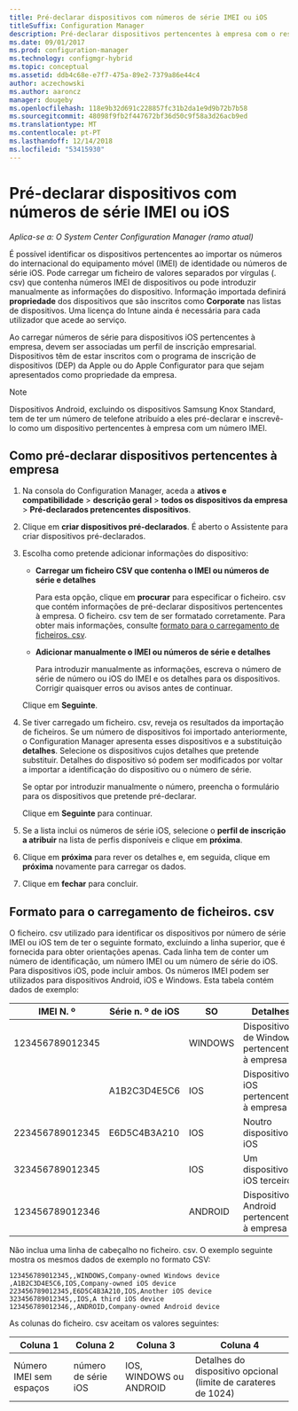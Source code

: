 ```yaml
---
title: Pré-declarar dispositivos com números de série IMEI ou iOS
titleSuffix: Configuration Manager
description: Pré-declarar dispositivos pertencentes à empresa com o respetivo número de série IMEI ou iOS.
ms.date: 09/01/2017
ms.prod: configuration-manager
ms.technology: configmgr-hybrid
ms.topic: conceptual
ms.assetid: ddb4c68e-e7f7-475a-89e2-7379a86e44c4
author: aczechowski
ms.author: aaroncz
manager: dougeby
ms.openlocfilehash: 118e9b32d691c228857fc31b2da1e9d9b72b7b58
ms.sourcegitcommit: 48098f9fb2f447672bf36d50c9f58a3d26acb9ed
ms.translationtype: MT
ms.contentlocale: pt-PT
ms.lasthandoff: 12/14/2018
ms.locfileid: "53415930"
---
```

# <a name="predeclare-devices-with-imei-or-ios-serial-numbers"></a>Pré-declarar dispositivos com números de série IMEI ou iOS

*Aplica-se a: O System Center Configuration Manager (ramo atual)*

É possível identificar os dispositivos pertencentes ao importar os números do internacional do equipamento móvel (IMEI) de identidade ou números de série iOS. Pode carregar um ficheiro de valores separados por vírgulas (. csv) que contenha números IMEI de dispositivos ou pode introduzir manualmente as informações do dispositivo.  Informação importada definirá **propriedade** dos dispositivos que são inscritos como **Corporate** nas listas de dispositivos. Uma licença do Intune ainda é necessária para cada utilizador que acede ao serviço.  

Ao carregar números de série para dispositivos iOS pertencentes à empresa, devem ser associadas um perfil de inscrição empresarial. Dispositivos têm de estar inscritos com o programa de inscrição de dispositivos (DEP) da Apple ou do Apple Configurator para que sejam apresentados como propriedade da empresa.

>[!NOTE]
>Dispositivos Android, excluindo os dispositivos Samsung Knox Standard, tem de ter um número de telefone atribuído a eles pré-declarar e inscrevê-lo como um dispositivo pertencentes à empresa com um número IMEI.

## <a name="how-to-predeclare-corporate-owned-devices"></a>Como pré-declarar dispositivos pertencentes à empresa

1. Na consola do Configuration Manager, aceda a **ativos e compatibilidade** > **descrição geral** > **todos os dispositivos da empresa**  >  **Pré-declarados pretencentes dispositivos**.

2. Clique em **criar dispositivos pré-declarados**. É aberto o Assistente para criar dispositivos pré-declarados.

3. Escolha como pretende adicionar informações do dispositivo:

    -  **Carregar um ficheiro CSV que contenha o IMEI ou números de série e detalhes**

       Para esta opção, clique em **procurar** para especificar o ficheiro. csv que contém informações de pré-declarar dispositivos pertencentes à empresa. O ficheiro. csv tem de ser formatado corretamente. Para obter mais informações, consulte [formato para o carregamento de ficheiros. csv](#format-for-uploading-csv-files).

    -  **Adicionar manualmente o IMEI ou números de série e detalhes**

       Para introduzir manualmente as informações, escreva o número de série de número ou iOS do IMEI e os detalhes para os dispositivos. Corrigir quaisquer erros ou avisos antes de continuar.

   Clique em **Seguinte**.

4. Se tiver carregado um ficheiro. csv, reveja os resultados da importação de ficheiros. Se um número de dispositivos foi importado anteriormente, o Configuration Manager apresenta esses dispositivos e a substituição **detalhes**. Selecione os dispositivos cujos detalhes que pretende substituir. Detalhes do dispositivo só podem ser modificados por voltar a importar a identificação do dispositivo ou o número de série.

   Se optar por introduzir manualmente o número, preencha o formulário para os dispositivos que pretende pré-declarar.

   Clique em **Seguinte** para continuar.

5. Se a lista inclui os números de série iOS, selecione o **perfil de inscrição a atribuir** na lista de perfis disponíveis e clique em **próxima**.

6. Clique em **próxima** para rever os detalhes e, em seguida, clique em **próxima** novamente para carregar os dados.

7. Clique em **fechar** para concluir.

## <a name="format-for-uploading-csv-files"></a>Formato para o carregamento de ficheiros. csv

O ficheiro. csv utilizado para identificar os dispositivos por número de série IMEI ou iOS tem de ter o seguinte formato, excluindo a linha superior, que é fornecida para obter orientações apenas. Cada linha tem de conter um número de identificação, um número IMEI ou um número de série do iOS. Para dispositivos iOS, pode incluir ambos. Os números IMEI podem ser utilizados para dispositivos Android, iOS e Windows. Esta tabela contém dados de exemplo:

| IMEI N. º  | Série n. º de iOS  | SO | Detalhes |
|------------ |---------------|-----|-----|
| 123456789012345    |   | WINDOWS | Dispositivo de Windows pertencentes à empresa|
|   | A1B2C3D4E5C6 | IOS |  Dispositivos iOS pertencentes à empresa|
| 223456789012345 | E6D5C4B3A210 |   IOS |  Noutro dispositivo iOS|
| 323456789012345 |        |   IOS |    Um dispositivo iOS terceiro|
| 123456789012346 |         |   ANDROID |   Dispositivo Android pertencentes à empresa|

Não inclua uma linha de cabeçalho no ficheiro. csv. O exemplo seguinte mostra os mesmos dados de exemplo no formato CSV:

```
123456789012345,,WINDOWS,Company-owned Windows device
,A1B2C3D4E5C6,IOS,Company-owned iOS device
223456789012345,E6D5C4B3A210,IOS,Another iOS device
323456789012345,,IOS,A third iOS device
123456789012346,,ANDROID,Company-owned Android device
```

As colunas do ficheiro. csv aceitam os valores seguintes:

| Coluna 1 | Coluna 2 | Coluna 3 | Coluna 4 |
|---|---|---|---|
|Número IMEI sem espaços | número de série iOS | IOS, WINDOWS ou ANDROID | Detalhes do dispositivo opcional (limite de carateres de 1024) |
